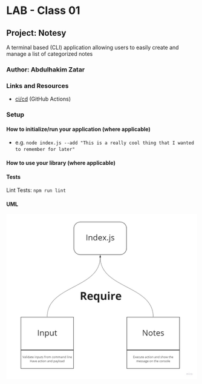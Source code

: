# LAB - Class 01

## Project: Notesy
A terminal based (CLI) application allowing users to easily create and manage a list of categorized notes

### Author: Abdulhakim Zatar

### Links and Resources

- [ci/cd](https://github.com/zatar-401-advanced-javascript/notes/actions/new) (GitHub Actions)

### Setup

#### How to initialize/run your application (where applicable)

- e.g. ```node index.js --add "This is a really cool thing that I wanted to remember for later"```

#### How to use your library (where applicable)

#### Tests
Lint Tests: ```npm run lint```

#### UML

![UML](img/uml.jpg)
